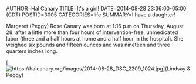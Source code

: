 AUTHOR=Hal Canary
TITLE=It's a girl!
DATE=2014-08-28 23:36:00-05:00 (CDT)
POSTID=3005
CATEGORIES=life
SUMMARY=I have a daughter!

Margaret (Peggy) Rose Canary was born at 1:16 p.m on Thursday, August 28, after a little more than four hours of intervention-free, unmedicated labor (three and a half hours at home and a half hour in the hospital). She weighed six pounds and fifteen ounces and was nineteen and three quarters inches long. 

[![https://halcanary.org/images/2014-08-28_DSC_2209_1024.jpg](Lindsay & Peggy)](https://halcanary.org/images/2014-08-28_DSC_2209_1024.jpg)
